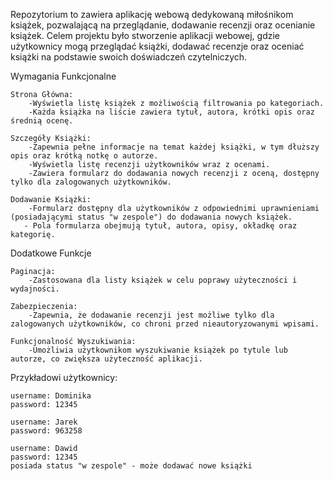 Repozytorium to zawiera aplikację webową dedykowaną miłośnikom książek, pozwalającą na przeglądanie, dodawanie recenzji oraz ocenianie książek.
Celem projektu było stworzenie aplikacji webowej, gdzie użytkownicy mogą przeglądać książki, dodawać recenzje oraz oceniać książki na podstawie swoich doświadczeń czytelniczych.

Wymagania Funkcjonalne

    Strona Główna:
        -Wyświetla listę książek z możliwością filtrowania po kategoriach.
        -Każda książka na liście zawiera tytuł, autora, krótki opis oraz średnią ocenę.

    Szczegóły Książki:
        -Zapewnia pełne informacje na temat każdej książki, w tym dłuższy opis oraz krótką notkę o autorze.
        -Wyświetla listę recenzji użytkowników wraz z ocenami.
        -Zawiera formularz do dodawania nowych recenzji z oceną, dostępny tylko dla zalogowanych użytkowników.

    Dodawanie Książki:
        -Formularz dostępny dla użytkowników z odpowiednimi uprawnieniami (posiadającymi status "w zespole") do dodawania nowych książek.
       - Pola formularza obejmują tytuł, autora, opisy, okładkę oraz kategorię.

Dodatkowe Funkcje

    Paginacja:
        -Zastosowana dla listy książek w celu poprawy użyteczności i wydajności.

    Zabezpieczenia:
        -Zapewnia, że dodawanie recenzji jest możliwe tylko dla zalogowanych użytkowników, co chroni przed nieautoryzowanymi wpisami.

    Funkcjonalność Wyszukiwania:
        -Umożliwia użytkownikom wyszukiwanie książek po tytule lub autorze, co zwiększa użyteczność aplikacji.

Przykładowi użytkownicy:

    username: Dominika
    password: 12345

    username: Jarek
    password: 963258

    username: Dawid
    password: 12345
    posiada status "w zespole" - może dodawać nowe książki
